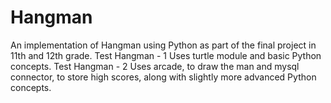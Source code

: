 # Hangman
An implementation of Hangman using Python as part of the final project in 11th and 12th grade. 
Test Hangman - 1
Uses turtle module and basic Python concepts.
Test Hangman - 2
Uses arcade, to draw the man and mysql connector, to store high scores, along with slightly more advanced Python concepts. 
